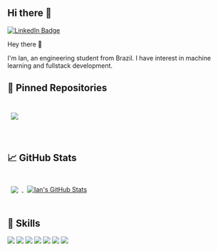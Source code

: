 ## Hi there 👋

<!--
**ianptkcs/ianptkcs** is a ✨ _special_ ✨ repository because its `README.md` (this file) appears on your GitHub profile.

Here are some ideas to get you started:

- 🔭 I’m currently working on ...
- 🌱 I’m currently learning ...
- 👯 I’m looking to collaborate on ...
- 🤔 I’m looking for help with ...
- 💬 Ask me about ...
- 📫 How to reach me: ...
- 😄 Pronouns: ...
- ⚡ Fun fact: ...
-->

[![LinkedIn Badge](https://img.shields.io/badge/LinkedIn-Profile-informational?style=flat&logo=linkedin&logoColor=white&color=0D76A8)](https://www.linkedin.com/in/ianptkcs/)

Hey there 👋

I'm Ian, an engineering student from Brazil. I have interest in machine learning and fullstack development.

## 📌 Pinned Repositories

<br>

<a href="https://github.com/ianptkcs/onepiecewallpapers">
  <img align="center" style="margin:0.5rem" src="https://github-readme-stats.vercel.app/api/pin/?username=ianptkcs&repo=onepiecewallpapers&title_color=ffffff&text_color=c9cacc&icon_color=4AB197&bg_color=1A2B34" />
</a>

<br>

<br>
<br>

## &#x1f4c8; GitHub Stats

<br>

<a href="https://github.com/ianptkcs">
  <img align="center" style="margin:0.5rem" src="https://github-readme-stats.vercel.app/api/top-langs/?username=ianptkcs&hide=html,css&title_color=ffffff&text_color=c9cacc&icon_color=4AB197&bg_color=1A2B34" />
</a>

<a href="https://github.com/ianptkcs">
  <img align="center" style="margin:0.5rem" src="https://github-readme-stats.vercel.app/api?username=ianptkcs&show_icons=true&line_height=27&count_private=true&title_color=ffffff&text_color=c9cacc&icon_color=4AB097&bg_color=1A2B34" alt="Ian's GitHub Stats" />
</a>

<br>
<br>

## 💼 Skills


![](https://img.shields.io/badge/Code-React-informational?style=flat&logo=react&logoColor=white&color=4AB197)
![](https://img.shields.io/badge/Code-JavaScript-informational?style=flat&logo=JavaScript&logoColor=white&color=4AB197)
![](https://img.shields.io/badge/Code-TypeScript-informational?style=flat&logo=TypeScript&logoColor=white&color=4AB197)
![](https://img.shields.io/badge/Style-CSS-informational?style=flat&logo=css3&logoColor=white&color=4AB197)
![](https://img.shields.io/badge/Style-Tailwind-informational?style=flat&logo=Tailwind-CSS&logoColor=white&color=4AB197)
![](https://img.shields.io/badge/Code-MongoDB-informational?style=flat&logo=MongoDB&logoColor=white&color=4AB197)
![](https://img.shields.io/badge/Tools-Postman-informational?style=flat&logo=Postman&logoColor=white&color=4AB197)

<br>

